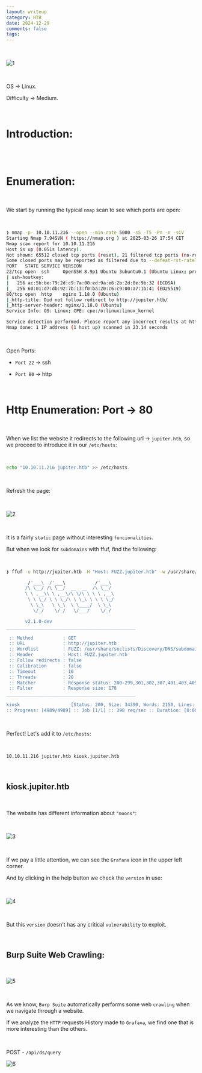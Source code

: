 ```yaml
---
layout: writeup
category: HTB
date: 2024-12-29
comments: false
tags: 
---
```


<br />

![1](../../../assets/images/Jupiter/1.png)

<br />

OS -> Linux.

Difficulty -> Medium.

<br />

# Introduction:

<br />



<br />

# Enumeration:

<br />

We start by running the typical `nmap` scan to see which ports are open:

<br />

```bash
❯ nmap -p- 10.10.11.216 --open --min-rate 5000 -sS -T5 -Pn -n -sCV
Starting Nmap 7.94SVN ( https://nmap.org ) at 2025-03-26 17:54 CET
Nmap scan report for 10.10.11.216
Host is up (0.051s latency).
Not shown: 65512 closed tcp ports (reset), 21 filtered tcp ports (no-response)
Some closed ports may be reported as filtered due to --defeat-rst-ratelimit
PORT   STATE SERVICE VERSION
22/tcp open  ssh     OpenSSH 8.9p1 Ubuntu 3ubuntu0.1 (Ubuntu Linux; protocol 2.0)
| ssh-hostkey: 
|   256 ac:5b:be:79:2d:c9:7a:00:ed:9a:e6:2b:2d:0e:9b:32 (ECDSA)
|_  256 60:01:d7:db:92:7b:13:f0:ba:20:c6:c9:00:a7:1b:41 (ED25519)
80/tcp open  http    nginx 1.18.0 (Ubuntu)
|_http-title: Did not follow redirect to http://jupiter.htb/
|_http-server-header: nginx/1.18.0 (Ubuntu)
Service Info: OS: Linux; CPE: cpe:/o:linux:linux_kernel

Service detection performed. Please report any incorrect results at https://nmap.org/submit/ .
Nmap done: 1 IP address (1 host up) scanned in 23.14 seconds
```

<br />

Open Ports:

- `Port 22` -> ssh

- `Port 80` -> http 

<br />

# Http Enumeration: Port -> 80

<br />

When we list the website it redirects to the following url -> `jupiter.htb`, so we proceed to introduce it in our `/etc/hosts`:

<br />

```bash
echo "10.10.11.216 jupiter.htb" >> /etc/hosts 
```

<br />

Refresh the page:

<br />

![2](../../../assets/images/Jupiter/2.png)

<br />

It is a fairly `static` page without interesting `funcionalities`.

But when we look for `subdomains` with ffuf, find the following:

<br />

```bash
❯ ffuf -u http://jupiter.htb -H "Host: FUZZ.jupiter.htb" -w /usr/share/seclists/Discovery/DNS/subdomains-top1million-5000.txt -c -t 20 -fs 178

        /'___\  /'___\           /'___\       
       /\ \__/ /\ \__/  __  __  /\ \__/       
       \ \ ,__\\ \ ,__\/\ \/\ \ \ \ ,__\      
        \ \ \_/ \ \ \_/\ \ \_\ \ \ \ \_/      
         \ \_\   \ \_\  \ \____/  \ \_\       
          \/_/    \/_/   \/___/    \/_/       

       v2.1.0-dev
________________________________________________

 :: Method           : GET
 :: URL              : http://jupiter.htb
 :: Wordlist         : FUZZ: /usr/share/seclists/Discovery/DNS/subdomains-top1million-5000.txt
 :: Header           : Host: FUZZ.jupiter.htb
 :: Follow redirects : false
 :: Calibration      : false
 :: Timeout          : 10
 :: Threads          : 20
 :: Matcher          : Response status: 200-299,301,302,307,401,403,405,500
 :: Filter           : Response size: 178
________________________________________________

kiosk                   [Status: 200, Size: 34390, Words: 2150, Lines: 212, Duration: 72ms]
:: Progress: [4989/4989] :: Job [1/1] :: 398 req/sec :: Duration: [0:00:13] :: Errors: 0 ::
```

<br />

Perfect! Let's add it to `/etc/hosts`:

<br />

```bash
10.10.11.216 jupiter.htb kiosk.jupiter.htb
```

<br />

## kiosk.jupiter.htb 

<br />

The website has different information about `"moons"`:

<br />

![3](../../../assets/images/Jupiter/3.png)

<br />

If we pay a little attention, we can see the `Grafana` icon in the upper left corner.

And by clicking in the help button we check the `version` in use:

<br />

![4](../../../assets/images/Jupiter/4.png)

<br />

But this `version` doesn't has any critical `vulnerability` to exploit.

<br />

## Burp Suite Web Crawling:

<br />

![5](../../../assets/images/Jupiter/5.png)

<br />

As we know, `Burp Suite` automatically performs some web `crawling` when we navigate through a website.

If we analyze the `HTTP` requests History made to `Grafana`, we find one that is more interesting than the others.

<br />

POST - `/api/ds/query`

![6](../../../assets/images/Jupiter/6.png)

<br />
